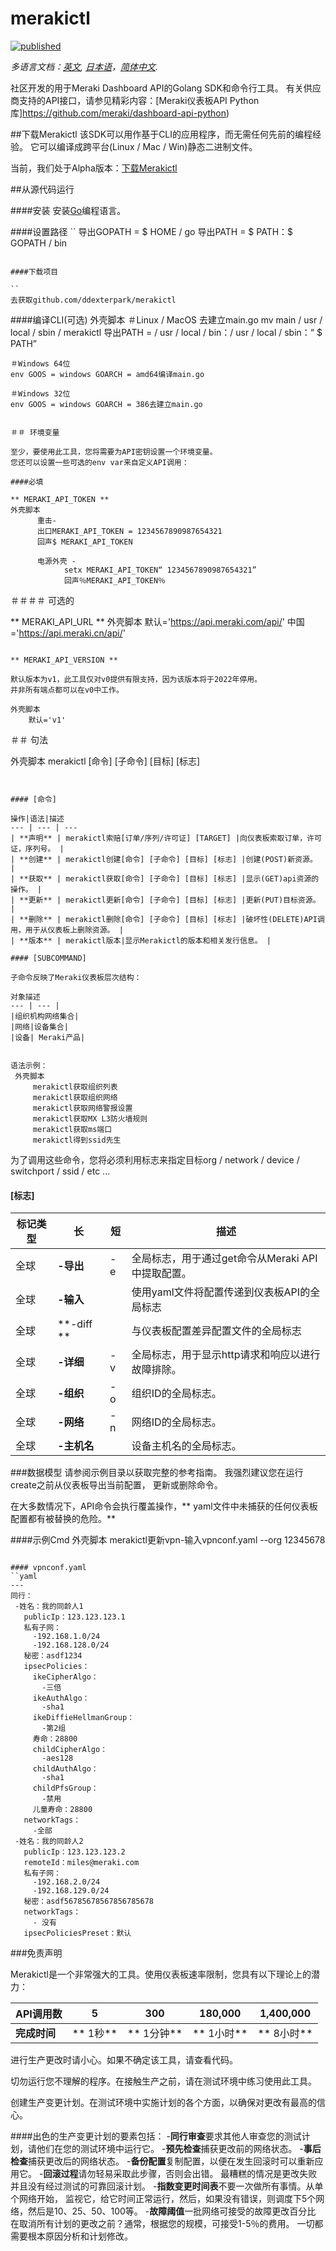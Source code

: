 
# merakictl
[![published](https://static.production.devnetcloud.com/codeexchange/assets/images/devnet-published.svg)](https://developer.cisco.com/codeexchange/github/repo/ddexterpark/merakictl)

*多语言文档：[英文](../README.md), [日本语](README.ja.md)，[简体中文](README.zh-cn.md).*

社区开发的用于Meraki Dashboard API的Golang SDK和命令行工具。
有关供应商支持的API接口，请参见精彩内容：[Meraki仪表板API Python库]https://github.com/meraki/dashboard-api-python)

##下载Merakictl
该SDK可以用作基于CLI的应用程序，而无需任何先前的编程经验。
它可以编译成跨平台(Linux / Mac / Win)静态二进制文件。

当前，我们处于Alpha版本：[下载Merakictl](https://github.com/ddexterpark/merakictl/releases)

##从源代码运行

####安装
安装[Go](http://golang.org)编程语言。

####设置路径
``
导出GOPATH = $ HOME / go
导出PATH = $ PATH：$ GOPATH / bin
```

####下载项目

``
去获取github.com/ddexterpark/merakictl
```

####编译CLI(可选)
外壳脚本
    ＃Linux / MacOS
    去建立main.go
    mv main / usr / local / sbin / merakictl
    导出PATH = / usr / local / bin：/ usr / local / sbin：“ $ PATH”

    ＃Windows 64位
    env GOOS = windows GOARCH = amd64编译main.go
    
    ＃Windows 32位
    env GOOS = windows GOARCH = 386去建立main.go
```
    
＃＃ 环境变量

至少，要使用此工具，您将需要为API密钥设置一个环境变量。
您还可以设置一些可选的env var来自定义API调用：

####必填

** MERAKI_API_TOKEN **
外壳脚本
      重击-
      出口MERAKI_API_TOKEN = 1234567890987654321
      回声$ MERAKI_API_TOKEN
      
      电源外壳 -
            setx MERAKI_API_TOKEN“ 1234567890987654321”
            回声％MERAKI_API_TOKEN％
```
＃＃＃＃ 可选的
 
** MERAKI_API_URL **
外壳脚本
        默认='https://api.meraki.com/api/'
        中国='https://api.meraki.cn/api/'
```

** MERAKI_API_VERSION **

默认版本为v1，此工具仅对v0提供有限支持，因为该版本将于2022年停用。
并非所有端点都可以在v0中工作。
 
外壳脚本
    默认='v1'
```
    
＃＃ 句法

外壳脚本
    merakictl [命令] [子命令] [目标] [标志]
```

 
#### [命令]
 
操作|语法|描述
--- | --- | ---
| **声明** | merakictl索赔[订单/序列/许可证] [TARGET] |向仪表板索取订单，许可证，序列号。 |
| **创建** | merakictl创建[命令] [子命令] [目标] [标志] |创建(POST)新资源。 |
| **获取** | merakictl获取[命令] [子命令] [目标] [标志] |显示(GET)api资源的操作。 |
| **更新** | merakictl更新[命令] [子命令] [目标] [标志] |更新(PUT)目标资源。 |
| **删除** | merakictl删除[命令] [子命令] [目标] [标志] |破坏性(DELETE)API调用，用于从仪表板上删除资源。 |
| **版本** | merakictl版本|显示Merakictl的版本和相关发行信息。 |

#### [SUBCOMMAND]

子命令反映了Meraki仪表板层次结构：

对象描述
--- | --- |
|组织机构网络集合|
|网络|设备集合|
|设备| Meraki产品|


语法示例：
 外壳脚本
     merakictl获取组织列表
     merakictl获取组织网络
     merakictl获取网络警报设置
     merakictl获取MX L3防火墙规则
     merakictl获取ms端口
     merakictl得到ssid先生
 ```
为了调用这些命令，您将必须利用标志来指定目标org / network / device / switchport / ssid / etc ...

#### [标志]

标记类型|长|短|描述
--- | --- | --- | ---
|全球| **-导出** | -e |全局标志，用于通过get命令从Meraki API中提取配置。 |
|全球| **-输入** | |使用yaml文件将配置传递到仪表板API的全局标志|
|全球| **-diff ** | |与仪表板配置差异配置文件的全局标志
|全球| **-详细** | -v |全局标志，用于显示http请求和响应以进行故障排除。 |
|全球| **-组织** | -o |组织ID的全局标志。 |
|全球| **-网络** | -n |网络ID的全局标志。 |
|全球| **-主机名** | |设备主机名的全局标志。 |

###数据模型
请参阅示例目录以获取完整的参考指南。
我强烈建议您在运行create之前从仪表板导出当前配置，
更新或删除命令。

在大多数情况下，API命令会执行覆盖操作，** yaml文件中未捕获的任何仪表板配置都有被替换的危险。**


####示例Cmd
 外壳脚本
     merakictl更新vpn-输入vpnconf.yaml --org 12345678
 ```

#### vpnconf.yaml
``yaml
---
同行：
  -姓名：我的同龄人1
    publicIp：123.123.123.1
    私有子网：
      -192.168.1.0/24
      -192.168.128.0/24
    秘密：asdf1234
    ipsecPolicies：
      ikeCipherAlgo：
        -三倍
      ikeAuthAlgo：
        -sha1
      ikeDiffieHellmanGroup：
        -第2组
      寿命：28800
      childCipherAlgo：
        -aes128
      childAuthAlgo：
        -sha1
      childPfsGroup：
        -禁用
      儿童寿命：28800
    networkTags：
      -全部
  -姓名：我的同龄人2
    publicIp：123.123.123.2
    remoteId：miles@meraki.com
    私有子网：
      -192.168.2.0/24
      -192.168.129.0/24
    秘密：asdf56785678567856785678
    networkTags：
      - 没有
    ipsecPoliciesPreset：默认
```



###免责声明

Merakictl是一个非常强大的工具。使用仪表板速率限制，您具有以下理论上的潜力：


API调用数| 5 | 300 | 180,000 | 1,400,000 |
--- | --- | --- | --- | --- |
**完成时间** | ** 1秒** | ** 1分钟** | ** 1小时** | ** 8小时** |


进行生产更改时请小心。如果不确定该工具，请查看代码。

切勿运行您不理解的程序。在接触生产之前，请在测试环境中练习使用此工具。

创建生产变更计划。在测试环境中实施计划的各个方面，以确保对更改有最高的信心。

####出色的生产变更计划的要素包括：
-**同行审查**要求其他人审查您的测试计划，请他们在您的测试环境中运行它。
-**预先检查**捕获更改前的网络状态。
-**事后检查**捕获更改后的网络状态。
-**备份配置**复制配置，以便在发生回滚时可以重新应用它。
-**回滚过程**请勿轻易采取此步骤，否则会出错。
最糟糕的情况是更改失败并且没有经过测试的可靠回滚计划。
-**指数变更时间表**不要一次做所有事情。从单个网络开始，
监视它，给它时间正常运行，然后，如果没有错误，则调度下5个网络，然后是10、25、50、100等。
-**故障阈值**一批网络可接受的故障更改百分比
在取消所有计划的更改之前？通常，根据您的规模，可接受1-5％的费用。
一切都需要根本原因分析和计划修改。